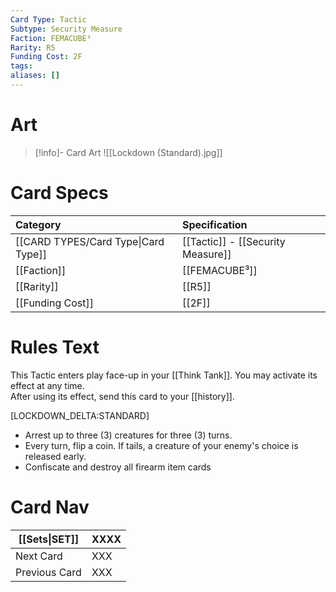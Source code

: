 ```yaml
---
Card Type: Tactic
Subtype: Security Measure
Faction: FEMACUBE³
Rarity: R5
Funding Cost: 2F
tags: 
aliases: []
---
```

# Art

> [!info]- Card Art
> ![[Lockdown (Standard).jpg]]

# Card Specs

| Category | Specification| 
| :--- | :--- |
| [[CARD TYPES/Card Type\|Card Type]] | [[Tactic]] - [[Security Measure]] |
| [[Faction]] | [[FEMACUBE³]] |  
| [[Rarity]] | [[R5]] |  
| [[Funding Cost]] | [[2F]] |  

# Rules Text  

This Tactic enters play face-up in your [[Think Tank]]. 
You may activate its effect at any time.  
After using its effect, send this card to your [[history]].  

[LOCKDOWN_DELTA:STANDARD] 
- Arrest up to three (3) creatures for three (3) turns.
- Every turn, flip a coin. If tails, a creature of your enemy's choice is released early.
- Confiscate and destroy all firearm item cards

# Card Nav

| [[Sets\|SET]]           | XXXX |
| ------------- | ------------------------------ |
| Next Card     | XXX |
| Previous Card | XXX |


